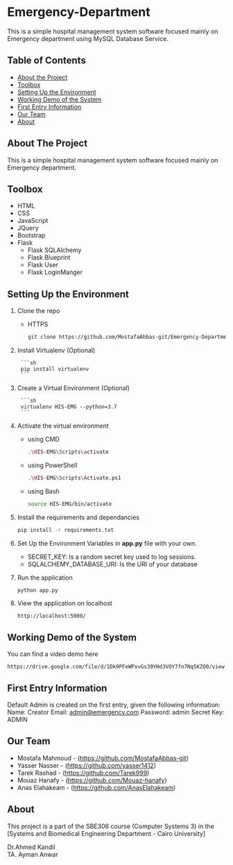 # Emergency-Department
 This is a simple hospital management system software focused mainly on Emergency department using MySQL Database Service.


## Table of Contents

* [About the Project](#about-the-project)
* [Toolbox](#toolbox)
* [Setting Up the Environment](#setting-up-the-environment)
* [Working Demo of the System](#working-demo-of-the-system)
* [First Entry Information](#first-entry-information)
* [Our Team](#our-team)
* [About](#about)

## About The Project
This is a simple hospital management system software focused mainly on Emergency department.

## Toolbox

- HTML
- CSS
- JavaScript
- JQuery
- Bootstrap
- Flask
    * Flask SQLAlchemy
    * Flask Blueprint
    * Flask User
    * Flask LoginManger

## Setting Up the Environment
1. Clone the repo
    - HTTPS
        ```sh
        git clone https://github.com/MostafaAbbas-git/Emergency-Department.git
        ```

2. Install Virtualenv  (Optional)

        ```sh
        pip install virtualenv
        ```


3. Create a Virtual Environment (Optional)

        ```sh
        virtualenv HIS-EMG --python=3.7
        ```

4. Activate the virtual environment 
    - using CMD
        ```sh
        .\HIS-EMG\Scripts\activate
        ```
    - using PowerShell
        ```sh
        .\HIS-EMG\Scripts\Activate.ps1
        ```
    - using Bash
        ```sh
        source HIS-EMG/bin/activate
        ```

3. Install the requirements and dependancies
    ```sh
    pip install -r requirements.txt
    ```
4. Set Up the Environment Variables in **app.py** file with your own.
    * SECRET_KEY: Is a random secret key used to log sessions.
    * SQLALCHEMY_DATABASE_URI: Is the URI of your database
    


5. Run the application
    ```sh
    python app.py
    ```

6. View the application on localhost
    ```
    http://localhost:5000/
    ```
## Working Demo of the System

You can find a video demo here

```
https://drive.google.com/file/d/1Dk9PFeWPxvGs39YHd3VOY7fn7Nq5KZO0/view
```

## First Entry Information 

Default Admin is created on the first entry, given the following information:
    Name: Creator
    Email: admin@emergency.com
    Password: admin
    Secret Key: ADMIN


## Our Team

* Mostafa Mahmoud - (https://github.com/MostafaAbbas-git)
* Yasser Nasser - (https://github.com/yasser1412)
* Tarek Rashad - (https://github.com/Tarek999)
* Mouaz Hanafy - (https://github.com/Mouaz-hanafy)
* Anas Elahakeam - (https://github.com/AnasElahakeam)



## About
This project is a part of the SBE306 course (Computer Systems 3) in the [Systems and Biomedical Engineering Department - Cairo University]

Dr.Ahmed Kandil\
TA. Ayman Anwar


